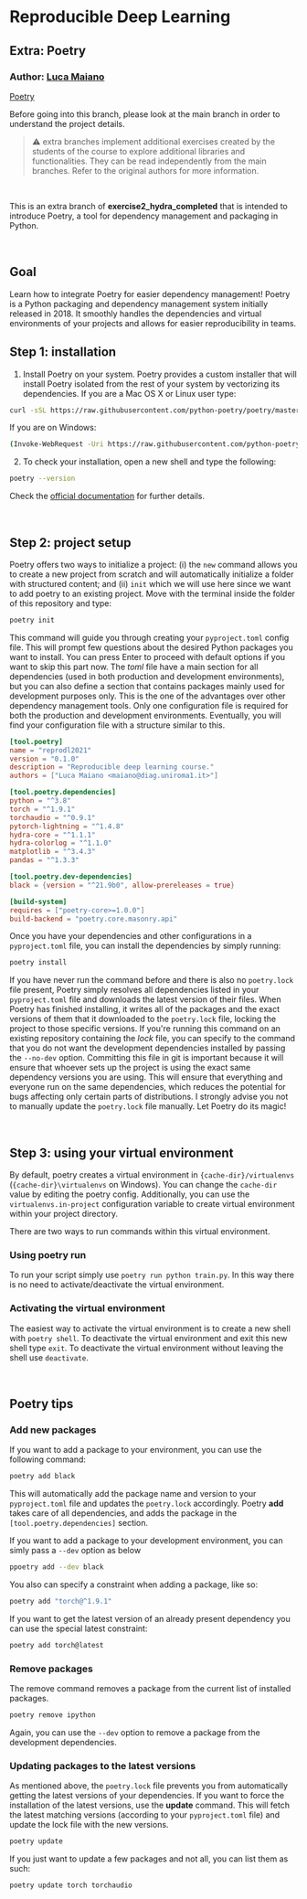 # Reproducible Deep Learning
## Extra: Poetry
### Author: [Luca Maiano](https://github.com/lucamaiano)
[Poetry](https://python-poetry.org/)

Before going into this branch, please look at the main branch in order to understand the project details.
>⚠️ extra branches implement additional exercises created by the students of the course to explore additional libraries and functionalities.
> They can be read independently from the main branches. Refer to the original authors for more information.

&nbsp;

This is an extra branch of **exercise2_hydra_completed** that is intended to introduce Poetry, a tool for dependency management and packaging in Python. 

&nbsp;

## Goal
Learn how to integrate Poetry for easier dependency management! Poetry is a Python packaging and dependency management system initially released in 2018. It smoothly handles the dependencies and virtual environments of your projects and allows for easier reproducibility in teams.

## Step 1: installation
1. Install Poetry on your system. Poetry provides a custom installer that will install Poetry isolated from the rest of your system by vectorizing its dependencies.
If you are a Mac OS X or Linux user type:

```bash
curl -sSL https://raw.githubusercontent.com/python-poetry/poetry/master/get-poetry.py | python -
```

If you are on Windows:

```bash
(Invoke-WebRequest -Uri https://raw.githubusercontent.com/python-poetry/poetry/master/get-poetry.py -UseBasicParsing).Content | python -
```

2. To check your installation, open a new shell and type the following:

```bash
poetry --version
```

Check the [official documentation](https://python-poetry.org/docs/#installation) for further details.

&nbsp;

## Step 2: project setup

Poetry offers two ways to initialize a project: (i) the `new` command allows you to create a new project from scratch and will automatically initialize a folder with structured content; and (ii) `init` which we will use here since we want to add poetry to an existing project. Move with the terminal inside the folder of this repository and type:

```bash
poetry init
```

This command will guide you through creating your `pyproject.toml` config file. This will prompt few questions about the desired Python packages you want to install. You can press Enter to proceed with default options if you want to skip this part now. The *toml* file have a main section for all dependencies (used in both production and development environments), but you can also define a section that contains packages mainly used for development purposes only. This is the one of the advantages over other dependency management tools. Only one configuration file is required for both the production and development environments. Eventually, you will find your configuration file with a structure similar to this.

```toml
[tool.poetry]
name = "reprodl2021"
version = "0.1.0"
description = "Reproducible deep learning course."
authors = ["Luca Maiano <maiano@diag.uniroma1.it>"]

[tool.poetry.dependencies]
python = "^3.8"
torch = "^1.9.1"
torchaudio = "^0.9.1"
pytorch-lightning = "^1.4.8"
hydra-core = "^1.1.1"
hydra-colorlog = "^1.1.0"
matplotlib = "^3.4.3"
pandas = "^1.3.3"

[tool.poetry.dev-dependencies]
black = {version = "^21.9b0", allow-prereleases = true}

[build-system]
requires = ["poetry-core>=1.0.0"]
build-backend = "poetry.core.masonry.api"
```

Once you have your dependencies and other configurations in a `pyproject.toml` file, you can install the dependencies by simply running:

```bash
poetry install
```

If you have never run the command before and there is also no `poetry.lock` file present, Poetry simply resolves all dependencies listed in your `pyproject.toml` file and downloads the latest version of their files. When Poetry has finished installing, it writes all of the packages and the exact versions of them that it downloaded to the `poetry.lock` file, locking the project to those specific versions. If you're running this command on an existing repository containing the *lock* file, you can specify to the command that you do not want the development dependencies installed by passing the `--no-dev` option.
Committing this file in git is important because it will ensure that whoever sets up the project is using the exact same dependency versions you are using. This will ensure that everything and everyone run on the same dependencies, which reduces the potential for bugs affecting only certain parts of distributions. I strongly advise you not to manually update the `poetry.lock` file manually. Let Poetry do its magic!

&nbsp;

## Step 3: using your virtual environment

By default, poetry creates a virtual environment in `{cache-dir}/virtualenvs` (`{cache-dir}\virtualenvs` on Windows). You can change the `cache-dir` value by editing the poetry config. Additionally, you can use the `virtualenvs.in-project` configuration variable to create virtual environment within your project directory.

There are two ways to run commands within this virtual environment.

###  Using poetry run

To run your script simply use `poetry run python train.py`. In this way there is no need to activate/deactivate the virtual environment.

###  Activating the virtual environment

The easiest way to activate the virtual environment is to create a new shell with `poetry shell`. To deactivate the virtual environment and exit this new shell type `exit`. To deactivate the virtual environment without leaving the shell use `deactivate`.

&nbsp;

## Poetry tips

### Add new packages

If you want to add a package to your environment, you can use the following command:

```bash
poetry add black
```

This will automatically add the package name and version to your `pyproject.toml` file and updates the `poetry.lock` accordingly. Poetry **add** takes care of all dependencies, and adds the package in the `[tool.poetry.dependencies]` section.

If you want to add a package to your development environment, you can simly pass a `--dev` option as below

```bash
ppoetry add --dev black
```

You also can specify a constraint when adding a package, like so:

```bash
poetry add "torch@^1.9.1"
```

If you want to get the latest version of an already present dependency you can use the special latest constraint:

```bash
poetry add torch@latest
```

### Remove packages

The remove command removes a package from the current list of installed packages.

```bash
poetry remove ipython
```

Again, you can use the `--dev` option to remove a package from the development dependencies.

### Updating packages to the latest versions

As mentioned above, the `poetry.lock` file prevents you from automatically getting the latest versions of your dependencies. If you want to force the installation of the latest versions, use the **update** command. This will fetch the latest matching versions (according to your `pyproject.toml` file) and update the lock file with the new versions. 

```bash
poetry update
```

If you just want to update a few packages and not all, you can list them as such:

```bash
poetry update torch torchaudio
```